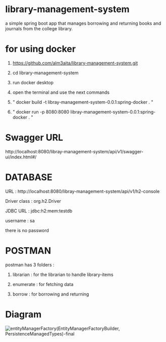 # library-management-system

a simple spring boot app that manages borrowing and returning books and journals from the college library.

# for using docker

1) https://github.com/alm3aita/library-management-system.git

2) cd library-management-system

3) run docker desktop

4) open the terminal and use the next commands

5) "  docker build -t libray-management-system-0.0.1:spring-docker .  "

6) "  docker run -p 8080:8080 libray-management-system-0.0.1:spring-docker .  "

# Swagger URL 

http://localhost:8080/libray-management-system/api/v1/swagger-ui/index.html#/

# DATABASE 

URL : http://localhost:8080/libray-management-system/api/v1/h2-console

Driver class : org.h2.Driver

JDBC URL : jdbc:h2:mem:testdb

username : sa

there is no password 


# POSTMAN 

postman has 3 folders :

1) librarian : for the librarian to handle library-items

2) enumerate : for fetching data

3) borrow : for borrowing and returning

# Diagram 

![entityManagerFactory(EntityManagerFactoryBuilder, PersistenceManagedTypes)-final](https://github.com/alm3aita/library-management-system/assets/61744592/31cb6ed5-0f9d-4e93-bd3d-4e493c9623b8)

